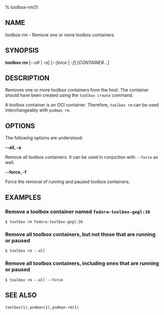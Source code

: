 % toolbox-rm(1)

## NAME
toolbox\-rm - Remove one or more toolbox containers

## SYNOPSIS
**toolbox rm** [*--all* | *-a*] [*--force* | *-f*] [*CONTAINER*...]

## DESCRIPTION

Removes one or more toolbox containers from the host. The container should
have been created using the `toolbox create` command.

A toolbox container is an OCI container. Therefore, `toolbox rm` can be used
interchangeably with `podman rm`.

## OPTIONS ##

The following options are understood:

**--all, -a**

Remove all toolbox containers. It can be used in conjuction with `--force` as
well.

**--force, -f**

Force the removal of running and paused toolbox containers.

## EXAMPLES

### Remove a toolbox container named `fedora-toolbox-gegl:36`

```
$ toolbox rm fedora-toolbox-gegl:36
```

### Remove all toolbox containers, but not those that are running or paused

```
$ toolbox rm --all
```

### Remove all toolbox containers, including ones that are running or paused

```
$ toolbox rm --all --force
```

## SEE ALSO

`toolbox(1)`, `podman(1)`, `podman-rm(1)`
